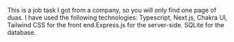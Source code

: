 This is a job task I got from a company, so you will only find one page of duas. I have used the following technologies: Typescript, Next.js, Chakra UI, Tailwind CSS for the front end.Express.js for the server-side. SQLite for the database.
